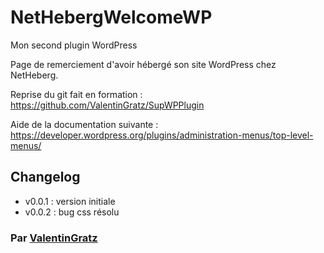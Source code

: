 # NetHebergWelcomeWP
 Mon second plugin WordPress
 
 Page de remerciement d'avoir hébergé son site WordPress chez NetHeberg.

Reprise du git fait en formation : https://github.com/ValentinGratz/SupWPPlugin

Aide de la documentation suivante : https://developer.wordpress.org/plugins/administration-menus/top-level-menus/

## Changelog
- v0.0.1 : version initiale
- v0.0.2 : bug css résolu

### Par [ValentinGratz](https://github.com/ValentinGratz)
